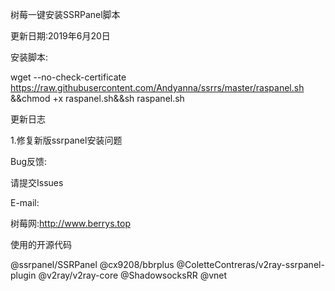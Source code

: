 树莓一键安装SSRPanel脚本

更新日期:2019年6月20日

安装脚本:


wget --no-check-certificate https://raw.githubusercontent.com/Andyanna/ssrrs/master/raspanel.sh &&chmod +x raspanel.sh&&sh raspanel.sh
 
  
  

更新日志

1.修复新版ssrpanel安装问题

 
 

Bug反馈:


请提交Issues

E-mail:


 

树莓网:http://www.berrys.top



 
 



使用的开源代码

@ssrpanel/SSRPanel
@cx9208/bbrplus
@ColetteContreras/v2ray-ssrpanel-plugin
@v2ray/v2ray-core
@ShadowsocksRR
@vnet
